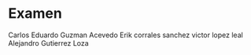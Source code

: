 # Examen
Carlos Eduardo Guzman Acevedo
Erik corrales sanchez
victor lopez leal
Alejandro Gutierrez Loza
